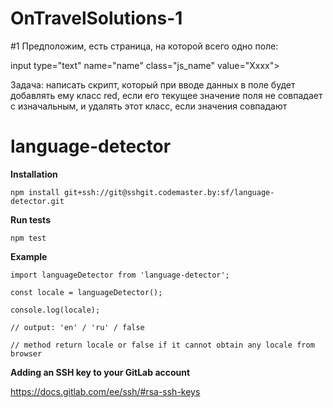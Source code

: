 # OnTravelSolutions-1

#1
Предположим, есть страница, на которой всего одно поле:

<style>.red {color: red;}</style>
input type="text" name="name" class="js_name" value="Xxxx">

Задача: написать скрипт, который при вводе данных в поле будет добавлять ему класс red, если его текущее значение поля не совпадает с изначальным, и удалять этот класс, если значения совпадают


# language-detector

**Installation**

`npm install git+ssh://git@sshgit.codemaster.by:sf/language-detector.git`

**Run tests**

`npm test`

**Example**

`import languageDetector from 'language-detector';`

`const locale = languageDetector();`

`console.log(locale);`

`// output: 'en' / 'ru' / false`

`// method return locale or false if it cannot obtain any locale from browser`

**Adding an SSH key to your GitLab account**

https://docs.gitlab.com/ee/ssh/#rsa-ssh-keys
